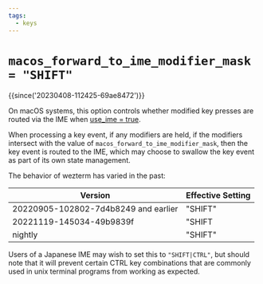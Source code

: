 ```yaml
---
tags:
  - keys
---
```

# `macos_forward_to_ime_modifier_mask = "SHIFT"`

{{since('20230408-112425-69ae8472')}}

On macOS systems, this option controls whether modified key presses are
routed via the IME when [use_ime = true](use_ime.md).

When processing a key event, if any modifiers are held, if the modifiers
intersect with the value of `macos_forward_to_ime_modifier_mask`, then the key
event is routed to the IME, which may choose to swallow the key event as
part of its own state management.

The behavior of wezterm has varied in the past:

|Version                              |Effective Setting|
|-------------------------------------|-----------------|
|20220905-102802-7d4b8249 and earlier | "SHIFT"         |
|20221119-145034-49b9839f             | "SHIFT|CTRL"    |
|nightly                              | "SHIFT"         |

Users of a Japanese IME may wish to set this to `"SHIFT|CTRL"`,
but should note that it will prevent certain CTRL key combinations
that are commonly used in unix terminal programs from working as
expected.
